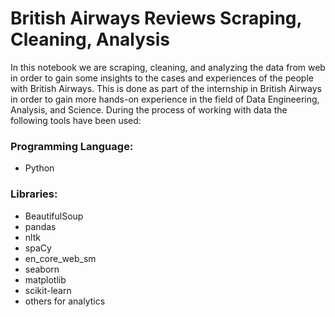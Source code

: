 # British Airways Reviews Scraping, Cleaning, Analysis

In this notebook we are scraping, cleaning, and analyzing the data from web in order to gain some insights to the cases and experiences of the people with British Airways. This is done as part of the internship in British Airways in order to gain more hands-on experience in the field of Data Engineering, Analysis, and Science. During the process of working with data the following tools have been used:
### Programming Language: 
- Python

### Libraries: 
- BeautifulSoup
- pandas
- nltk
- spaCy
- en_core_web_sm
- seaborn
- matplotlib
- scikit-learn
- others for analytics
